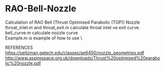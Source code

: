 # RAO-Bell-Nozzle
Calculation of RAO Bell (Thrust Optimised Parabolic (TOP)) Nozzle \
throat_inlet.m and throat_exit.m calculate throat inlet ve exit curve. \
bell_curve.m calculate nozzle curve \
Example.m is example of how to use \

REFERENCES \
https://seitzman.gatech.edu/classes/ae6450/nozzle_geometries.pdf \
http://www.aspirespace.org.uk/downloads/Thrust%20optimised%20parabolic%20nozzle.pdf 
